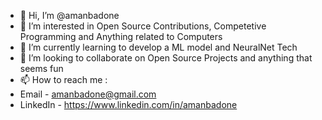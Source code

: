- 👋 Hi, I’m @amanbadone
- 👀 I’m interested in Open Source Contributions, Competetive Programming and Anything related to Computers
- 🌱 I’m currently learning to develop a ML model and NeuralNet Tech
- 💞️ I’m looking to collaborate on Open Source Projects and anything that seems fun
- 📫 How to reach me : 
- Email - amanbadone@gmail.com
- LinkedIn - https://www.linkedin.com/in/amanbadone

<!---
amanbadone/amanbadone is a ✨ special ✨ repository because its `README.md` (this file) appears on your GitHub profile.
You can click the Preview link to take a look at your changes.
--->
